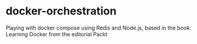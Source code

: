 # docker-orchestration
Playing with docker compose using Redis and Node.js, based in the book: Learning Docker from the editorial Packt
